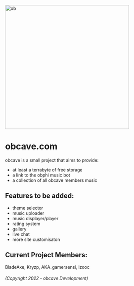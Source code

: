<img src="https://media.discordapp.net/attachments/464320663050518533/1016710537268174969/obicon.png" alt="ob" width="400"/>

# obcave.com

obcave is a small project that aims to provide:
- at least a terrabyte of free storage
- a link to the obphi music bot 
- a collection of all obcave members music

## Features to be added:
- theme selector
- music uploader
- music displayer/player
- rating system
- gallery
- live chat
- more site customisaton

## Current Project Members:

BladeAxe, Kryzp, AKA_gamersensi, Izooc

###### (Copyright 2022 - obcave Development)
